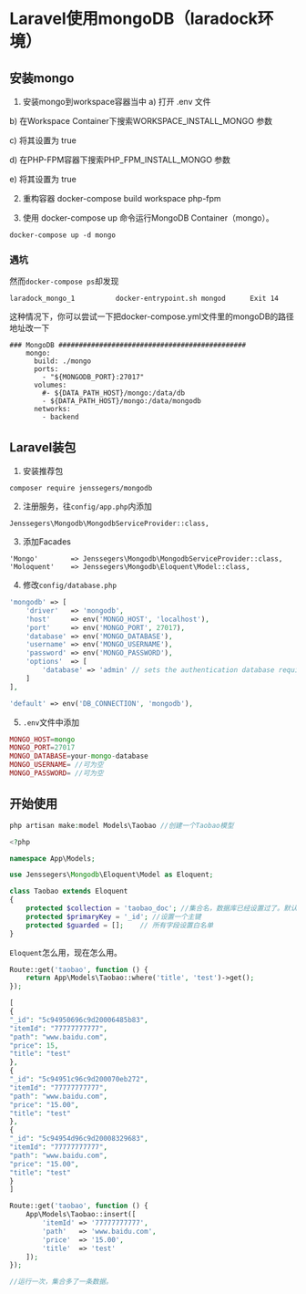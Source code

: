 # Laravel使用mongoDB（laradock环境）
## 安装mongo
1. 安装mongo到workspace容器当中
a) 打开 .env 文件

b) 在Workspace Container下搜索WORKSPACE_INSTALL_MONGO 参数

c) 将其设置为 true

d) 在PHP-FPM容器下搜索PHP_FPM_INSTALL_MONGO 参数

e) 将其设置为 true

2. 重构容器 docker-compose build workspace php-fpm

3. 使用 docker-compose up 命令运行MongoDB Container（mongo）。

`docker-compose up -d mongo`

### 遇坑
然而`docker-compose ps`却发现
```
laradock_mongo_1          docker-entrypoint.sh mongod      Exit 14
```
这种情况下，你可以尝试一下把docker-compose.yml文件里的mongoDB的路径地址改一下
```
### MongoDB ##############################################
    mongo:
      build: ./mongo
      ports:
        - "${MONGODB_PORT}:27017"
      volumes:
        #- ${DATA_PATH_HOST}/mongo:/data/db
        - ${DATA_PATH_HOST}/mongo:/data/mongodb
      networks:
        - backend
```

## Laravel装包
1. 安装推荐包
```
composer require jenssegers/mongodb
```

2. 注册服务，往`config/app.php`内添加
```
Jenssegers\Mongodb\MongodbServiceProvider::class,
```

3. 添加Facades
```
'Mongo'        => Jenssegers\Mongodb\MongodbServiceProvider::class,
'Moloquent'    => Jenssegers\Mongodb\Eloquent\Model::class,
```

4. 修改`config/database.php`
```php
'mongodb' => [
    'driver'   => 'mongodb',
    'host'     => env('MONGO_HOST', 'localhost'),
    'port'     => env('MONGO_PORT', 27017),
    'database' => env('MONGO_DATABASE'),
    'username' => env('MONGO_USERNAME'),
    'password' => env('MONGO_PASSWORD'),
    'options'  => [
        'database' => 'admin' // sets the authentication database required by mongo 3
    ]
],

'default' => env('DB_CONNECTION', 'mongodb'),
```

5. `.env`文件中添加
```php
MONGO_HOST=mongo
MONGO_PORT=27017
MONGO_DATABASE=your-mongo-database
MONGO_USERNAME= //可为空
MONGO_PASSWORD= //可为空
```

## 开始使用
```php
php artisan make:model Models\Taobao //创建一个Taobao模型

<?php

namespace App\Models;

use Jenssegers\Mongodb\Eloquent\Model as Eloquent;

class Taobao extends Eloquent
{
    protected $collection = 'taobao_doc'; //集合名，数据库已经设置过了。默认mongodb启动。
    protected $primaryKey = '_id'; //设置一个主键
    protected $guarded = [];    // 所有字段设置白名单
}
```
`Eloquent`怎么用，现在怎么用。
```php
Route::get('taobao', function () {
    return App\Models\Taobao::where('title', 'test')->get();
});

[
{
"_id": "5c94950696c9d20006485b83",
"itemId": "77777777777",
"path": "www.baidu.com",
"price": 15,
"title": "test"
},
{
"_id": "5c94951c96c9d200070eb272",
"itemId": "77777777777",
"path": "www.baidu.com",
"price": "15.00",
"title": "test"
},
{
"_id": "5c94954d96c9d20008329683",
"itemId": "77777777777",
"path": "www.baidu.com",
"price": "15.00",
"title": "test"
}
]

Route::get('taobao', function () {
    App\Models\Taobao::insert([
        'itemId' => '77777777777',
        'path'   => 'www.baidu.com',
        'price'  => '15.00',
        'title'  => 'test'
    ]);
});

//运行一次，集合多了一条数据。
```


